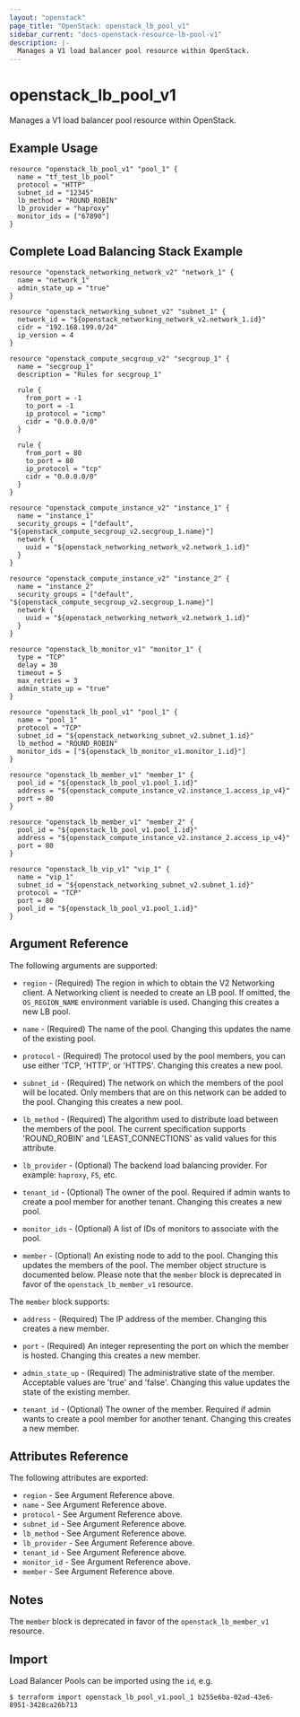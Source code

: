 ```yaml
---
layout: "openstack"
page_title: "OpenStack: openstack_lb_pool_v1"
sidebar_current: "docs-openstack-resource-lb-pool-v1"
description: |-
  Manages a V1 load balancer pool resource within OpenStack.
---
```


# openstack\_lb\_pool_v1

Manages a V1 load balancer pool resource within OpenStack.

## Example Usage

```
resource "openstack_lb_pool_v1" "pool_1" {
  name = "tf_test_lb_pool"
  protocol = "HTTP"
  subnet_id = "12345"
  lb_method = "ROUND_ROBIN"
  lb_provider = "haproxy"
  monitor_ids = ["67890"]
}
```

## Complete Load Balancing Stack Example

```
resource "openstack_networking_network_v2" "network_1" {
  name = "network_1"
  admin_state_up = "true"
}

resource "openstack_networking_subnet_v2" "subnet_1" {
  network_id = "${openstack_networking_network_v2.network_1.id}"
  cidr = "192.168.199.0/24"
  ip_version = 4
}

resource "openstack_compute_secgroup_v2" "secgroup_1" {
  name = "secgroup_1"
  description = "Rules for secgroup_1"

  rule {
    from_port = -1
    to_port = -1
    ip_protocol = "icmp"
    cidr = "0.0.0.0/0"
  }

  rule {
    from_port = 80
    to_port = 80
    ip_protocol = "tcp"
    cidr = "0.0.0.0/0"
  }
}

resource "openstack_compute_instance_v2" "instance_1" {
  name = "instance_1"
  security_groups = ["default", "${openstack_compute_secgroup_v2.secgroup_1.name}"]
  network {
    uuid = "${openstack_networking_network_v2.network_1.id}"
  }
}

resource "openstack_compute_instance_v2" "instance_2" {
  name = "instance_2"
  security_groups = ["default", "${openstack_compute_secgroup_v2.secgroup_1.name}"]
  network {
    uuid = "${openstack_networking_network_v2.network_1.id}"
  }
}

resource "openstack_lb_monitor_v1" "monitor_1" {
  type = "TCP"
  delay = 30
  timeout = 5
  max_retries = 3
  admin_state_up = "true"
}

resource "openstack_lb_pool_v1" "pool_1" {
  name = "pool_1"
  protocol = "TCP"
  subnet_id = "${openstack_networking_subnet_v2.subnet_1.id}"
  lb_method = "ROUND_ROBIN"
  monitor_ids = ["${openstack_lb_monitor_v1.monitor_1.id}"]
}

resource "openstack_lb_member_v1" "member_1" {
  pool_id = "${openstack_lb_pool_v1.pool_1.id}"
  address = "${openstack_compute_instance_v2.instance_1.access_ip_v4}"
  port = 80
}

resource "openstack_lb_member_v1" "member_2" {
  pool_id = "${openstack_lb_pool_v1.pool_1.id}"
  address = "${openstack_compute_instance_v2.instance_2.access_ip_v4}"
  port = 80
}

resource "openstack_lb_vip_v1" "vip_1" {
  name = "vip_1"
  subnet_id = "${openstack_networking_subnet_v2.subnet_1.id}"
  protocol = "TCP"
  port = 80
  pool_id = "${openstack_lb_pool_v1.pool_1.id}"
}
```

## Argument Reference

The following arguments are supported:

* `region` - (Required) The region in which to obtain the V2 Networking client.
    A Networking client is needed to create an LB pool. If omitted, the
    `OS_REGION_NAME` environment variable is used. Changing this creates a new
    LB pool.

* `name` - (Required) The name of the pool. Changing this updates the name of
    the existing pool.

* `protocol` - (Required)  The protocol used by the pool members, you can use
  either 'TCP, 'HTTP', or 'HTTPS'. Changing this creates a new pool.

* `subnet_id` - (Required) The network on which the members of the pool will be
    located. Only members that are on this network can be added to the pool.
    Changing this creates a new pool.

* `lb_method` - (Required) The algorithm used to distribute load between the
    members of the pool. The current specification supports 'ROUND_ROBIN' and
    'LEAST_CONNECTIONS' as valid values for this attribute.

* `lb_provider` - (Optional) The backend load balancing provider. For example:
    `haproxy`, `F5`, etc.

* `tenant_id` - (Optional) The owner of the pool. Required if admin wants to
    create a pool member for another tenant. Changing this creates a new pool.

* `monitor_ids` - (Optional) A list of IDs of monitors to associate with the
    pool.

* `member` - (Optional) An existing node to add to the pool. Changing this
    updates the members of the pool. The member object structure is documented
    below. Please note that the `member` block is deprecated in favor of the
    `openstack_lb_member_v1` resource.

The `member` block supports:

* `address` - (Required) The IP address of the member. Changing this creates a
new member.

* `port` - (Required) An integer representing the port on which the member is
hosted. Changing this creates a new member.

* `admin_state_up` - (Required) The administrative state of the member.
Acceptable values are 'true' and 'false'. Changing this value updates the
state of the existing member.

* `tenant_id` - (Optional) The owner of the member. Required if admin wants to
create a pool member for another tenant. Changing this creates a new member.

## Attributes Reference

The following attributes are exported:

* `region` - See Argument Reference above.
* `name` - See Argument Reference above.
* `protocol` - See Argument Reference above.
* `subnet_id` - See Argument Reference above.
* `lb_method` - See Argument Reference above.
* `lb_provider` - See Argument Reference above.
* `tenant_id` - See Argument Reference above.
* `monitor_id` - See Argument Reference above.
* `member` - See Argument Reference above.

## Notes

The `member` block is deprecated in favor of the `openstack_lb_member_v1` resource.

## Import

Load Balancer Pools can be imported using the `id`, e.g.

```
$ terraform import openstack_lb_pool_v1.pool_1 b255e6ba-02ad-43e6-8951-3428ca26b713
```
